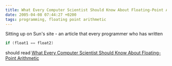 ```yaml
---
title: What Every Computer Scientist Should Know About Floating-Point Arithmetic
date: 2005-04-08 07:44:27 +0200
tags: programming, floating point arithmetic
---
```


Sitting up on Sun's site - an article that every programmer who has written

```java
if (float1 == float2)
```

should read [What Every Computer Scientist Should Know About Floating-Point Arithmetic](http://docs.sun.com/source/806-3568/ncg_goldberg.html)
